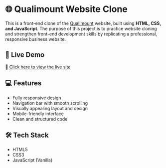 # 🌐 Qualimount Website Clone

This is a front-end clone of the [Qualimount](https://qualimount.netlify.app/) website, built using **HTML, CSS, and JavaScript**. The purpose of this project is to practice website cloning and strengthen front-end development skills by replicating a professional, responsive business website.

## 🚀 Live Demo

🔗 [Click here to view the live site](https://qualimount.netlify.app/)

## 💻 Features

- Fully responsive design
- Navigation bar with smooth scrolling
- Visually appealing layout and design
- Mobile-friendly interface
- Clean and structured code

## 🛠️ Tech Stack

- HTML5
- CSS3
- JavaScript (Vanilla)



